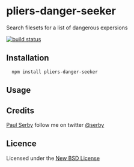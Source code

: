 # pliers-danger-seeker

Search filesets for a list of dangerous expersions

[![build status](https://secure.travis-ci.org/serby/pliers-danger-seeker.png)](http://travis-ci.org/serby/pliers-danger-seeker)

## Installation

      npm install pliers-danger-seeker

## Usage

## Credits
[Paul Serby](https://github.com/serby/) follow me on twitter [@serby](http://twitter.com/serby)

## Licence
Licensed under the [New BSD License](http://opensource.org/licenses/bsd-license.php)

